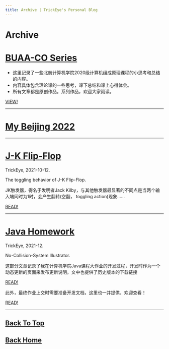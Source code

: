 ```yaml
---
title: Archive | TrickEye's Personal Blog
---
```


# Archive

# [BUAA-CO Series](/BUAA-CO.md)
- 这里记录了一些北航计算机学院2020级计算机组成原理课程的小思考和总结的内容。
- 内容具体包含理论课的一些思考，课下总结和课上心得体会。
- 所有文章都是原创作品。系列作品，欢迎大家阅读。

[VIEW!](/BUAA-CO.md)

---

# [My Beijing 2022](/2022/01/28/Beijing2022-Diary.html)

---

# [J-K Flip-Flop](/2021/10/12/J-K-Flip-Flop.html)

TrickEye, 2021-10-12.

The toggling behavior of J-K Flip-Flop. 

JK触发器，得名于发明者Jack Kilby，与其他触发器最显著的不同点是当两个输入端同时为1时，会产生翻转(空翻， toggling action)现象......

[READ!](/2021/10/12/J-K-Flip-Flop.html)

---

# [Java Homework](2021-12-5-No-Collision-System-Dynamic-Update.html)

TrickEye, 2021-12.

No-Collision-System Illustrator.

这部分文章记录了我在计算机学院Java课程大作业的开发过程，开发时作为一个动态更新的页面来发布更新说明。文中也提供了历史版本的下载链接

[READ!](2021-12-5-No-Collision-System-Dynamic-Update.html)

此外，最终作业上交时需要准备开发文档，这里也一并提供，欢迎查看！

[READ!](2021-12-12-No-Collision-System-Illustrator-Document.html)

---

## [Back To Top](/archive.html)

## [Back Home](/index.html)